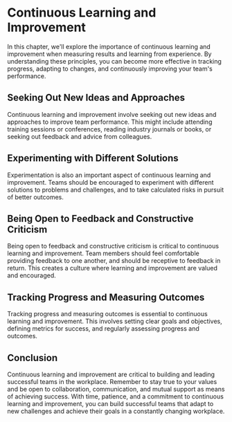 Continuous Learning and Improvement
==============================================================================================

In this chapter, we'll explore the importance of continuous learning and improvement when measuring results and learning from experience. By understanding these principles, you can become more effective in tracking progress, adapting to changes, and continuously improving your team's performance.

Seeking Out New Ideas and Approaches
------------------------------------

Continuous learning and improvement involve seeking out new ideas and approaches to improve team performance. This might include attending training sessions or conferences, reading industry journals or books, or seeking out feedback and advice from colleagues.

Experimenting with Different Solutions
--------------------------------------

Experimentation is also an important aspect of continuous learning and improvement. Teams should be encouraged to experiment with different solutions to problems and challenges, and to take calculated risks in pursuit of better outcomes.

Being Open to Feedback and Constructive Criticism
-------------------------------------------------

Being open to feedback and constructive criticism is critical to continuous learning and improvement. Team members should feel comfortable providing feedback to one another, and should be receptive to feedback in return. This creates a culture where learning and improvement are valued and encouraged.

Tracking Progress and Measuring Outcomes
----------------------------------------

Tracking progress and measuring outcomes is essential to continuous learning and improvement. This involves setting clear goals and objectives, defining metrics for success, and regularly assessing progress and outcomes.

Conclusion
----------

Continuous learning and improvement are critical to building and leading successful teams in the workplace. Remember to stay true to your values and be open to collaboration, communication, and mutual support as means of achieving success. With time, patience, and a commitment to continuous learning and improvement, you can build successful teams that adapt to new challenges and achieve their goals in a constantly changing workplace.
